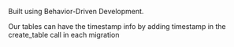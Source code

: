 Built using Behavior-Driven Development.

Our tables can have the timestamp info by adding timestamp in the create_table call in each migration